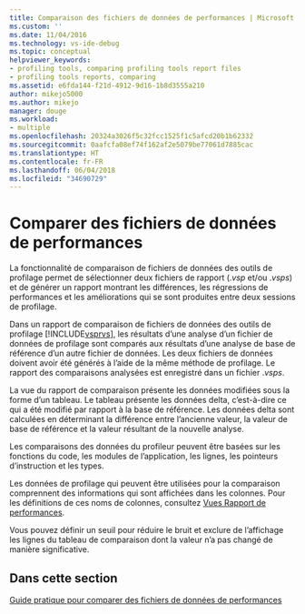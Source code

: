 ```yaml
---
title: Comparaison des fichiers de données de performances | Microsoft Docs
ms.custom: ''
ms.date: 11/04/2016
ms.technology: vs-ide-debug
ms.topic: conceptual
helpviewer_keywords:
- profiling tools, comparing profiling tools report files
- profiling tools reports, comparing
ms.assetid: e6fda144-f21d-4912-9d16-1b8d3555a210
author: mikejo5000
ms.author: mikejo
manager: douge
ms.workload:
- multiple
ms.openlocfilehash: 20324a3026f5c32fcc1525f1c5afcd20b1b62332
ms.sourcegitcommit: 0aafcfa08ef74f162af2e5079be77061d7885cac
ms.translationtype: HT
ms.contentlocale: fr-FR
ms.lasthandoff: 06/04/2018
ms.locfileid: "34690729"
---
```

# <a name="compare-performance-data-files"></a>Comparer des fichiers de données de performances
La fonctionnalité de comparaison de fichiers de données des outils de profilage permet de sélectionner deux fichiers de rapport (.*vsp* et/ou .*vsps*) et de générer un rapport montrant les différences, les régressions de performances et les améliorations qui se sont produites entre deux sessions de profilage.  
  
 Dans un rapport de comparaison de fichiers de données des outils de profilage [!INCLUDE[vsprvs](../code-quality/includes/vsprvs_md.md)], les résultats d’une analyse d’un fichier de données de profilage sont comparés aux résultats d’une analyse de base de référence d’un autre fichier de données. Les deux fichiers de données doivent avoir été générés à l’aide de la même méthode de profilage. Le rapport des comparaisons analysées est enregistré dans un fichier .*vsps*.  
  
 La vue du rapport de comparaison présente les données modifiées sous la forme d’un tableau. Le tableau présente les données delta, c’est-à-dire ce qui a été modifié par rapport à la base de référence. Les données delta sont calculées en déterminant la différence entre l’ancienne valeur, la valeur de base de référence et la valeur résultant de la nouvelle analyse.  
  
 Les comparaisons des données du profileur peuvent être basées sur les fonctions du code, les modules de l’application, les lignes, les pointeurs d’instruction et les types.  
  
 Les données de profilage qui peuvent être utilisées pour la comparaison comprennent des informations qui sont affichées dans les colonnes. Pour les définitions de ces noms de colonnes, consultez [Vues Rapport de performances](../profiling/performance-report-views.md).  
  
 Vous pouvez définir un seuil pour réduire le bruit et exclure de l’affichage les lignes du tableau de comparaison dont la valeur n’a pas changé de manière significative.  
  
## <a name="in-this-section"></a>Dans cette section  
 [Guide pratique pour comparer des fichiers de données de performances](../profiling/how-to-compare-performance-data-files.md)